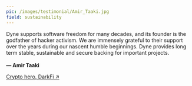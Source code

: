 ```yaml
---
pic: /images/testimonial/Amir_Taaki.jpg
field: sustainability
---
```

Dyne supports software freedom for many decades, and its founder is the godfather of hacker activism. We are immensely grateful to their support over the years during our nascent humble beginnings. Dyne provides long term stable, sustainable and secure backing for important projects.
<br/>
<br/>
**— Amir Taaki**

[Crypto hero, DarkFi ↗](https://dark.fi)
